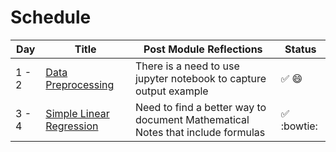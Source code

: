 # Schedule
Day | Title  | Post Module Reflections  | Status
------------ |  ------------- | -------------| -------------
1 - 2|[Data Preprocessing](https://github.com/obarbier/100DaysofMLCoding/tree/master/day1_2) | There is a need to use jupyter notebook to capture output example  | :white_check_mark: :smile:
3 - 4 |[Simple Linear Regression](https://github.com/obarbier/100DaysofMLCoding/tree/master/day3_4)  |Need to find a better way to document Mathematical Notes that include formulas | :white_check_mark: :bowtie:
